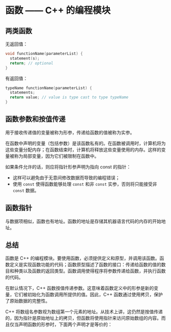 # 函数 —— C++ 的编程模块

## 两类函数

无返回值：

```cpp
void functionName(parameterList) {
  statement(s);
  return; // optional
}
```

有返回值：

```cpp
typeName functionName(parameterList) {
  statements;
  return value; // value is type cast to type typeName
}
```

## 函数参数和按值传递

用于接收传递值的变量被称为形参，传递给函数的值被称为实参。

在函数中声明的变量（包括参数）是该函数私有的。在函数被调用时，计算机将为这些变量分配内存；在函数结束时，计算机将释放这些变量使用的内存。这样的变量被称为局部变量，因为它们被限制在函数中。

如果条件允许的话，则应将指针形参声明为指向 const 的指针：

- 这样可以避免由于无意间修改数据而导致的编程错误；
- 使用 `const` 使得函数能够处理 `const` 和非 `const` 实参，否则将只能接受非 `const` 数据。

## 函数指针

与数据项相似，函数也有地址。函数的地址是存储其机器语言代码的内存的开始地址。

## 总结

函数是 C++ 的编程模块。要使用函数，必须提供定义和原型，并调用该函数。函数定义是实现函数功能的代码；函数原型描述了函数的接口：传递给函数的值的数目和种类以及函数的返回类型。函数调用使得程序将参数传递给函数，并执行函数的代码。

在默认情况下，C++ 函数按值传递参数。这意味着函数定义中的形参是新的变量，它们被初始化为函数调用所提供的值。因此，C++ 函数通过使用拷贝，保护了原始数据的完整性。

C++ 将数组名参数视为数组第一个元素的地址。从技术上讲，这仍然是按值传递的，因为指针是原始地址上的拷贝，但函数将使用指针来访问原始数组的内容。而且仅当声明函数的形参时，下面两个声明才是等价的：

